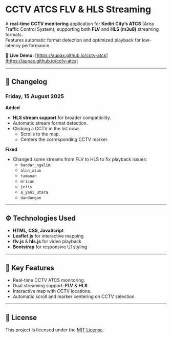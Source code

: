 # CCTV ATCS FLV & HLS Streaming

A **real-time CCTV monitoring** application for **Kediri City’s ATCS** (Area Traffic Control System), supporting both **FLV** and **HLS (m3u8)** streaming formats.  
Features automatic format detection and optimized playback for low-latency performance.

🔗 **Live Demo:** [https://aupax.github.io/cctv-atcs](https://aupax.github.io/cctv-atcs)

---

## 📜 Changelog

### Friday, 15 August 2025

**Added**
- **HLS stream support** for broader compatibility.
- Automatic stream format detection.
- Clicking a CCTV in the list now:
  - Scrolls to the map.
  - Centers the corresponding CCTV marker.

**Fixed**
- Changed some streams from FLV to HLS to fix playback issues:
  - `bandar_ngalim`
  - `alun_alun`
  - `tamanan`
  - `mrican`
  - `jetis`
  - `a_yani_utara`
  - `dandangan`

---

## ⚙️ Technologies Used
- **HTML, CSS, JavaScript**
- **Leaflet.js** for interactive mapping
- **flv.js** & **hls.js** for video playback
- **Bootstrap** for responsive UI styling

---

## 📌 Key Features
- Real-time CCTV ATCS monitoring.
- Dual streaming support: **FLV** & **HLS**.
- Interactive map with CCTV locations.
- Automatic scroll and marker centering on CCTV selection.

---

## 📄 License
This project is licensed under the [MIT License](LICENSE).
